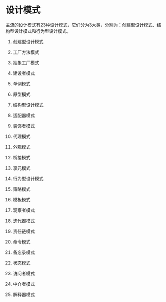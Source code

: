 # 设计模式
主流的设计模式有23种设计模式，它们分为3大类，分别为：创建型设计模式、结构型设计模式和行为型设计模式。

1. 创建型设计模式
1. 工厂方法模式
1. 抽象工厂模式
1. 建设者模式
1. 单例模式
1. 原型模式

2. 结构型设计模式
1. 适配器模式
1. 装饰者模式
1. 代理模式
1. 外观模式
1. 桥接模式
1. 享元模式

3. 行为型设计模式
1. 策略模式
1. 模板模式
1. 观察者模式
1. 迭代器模式
1. 责任链模式
1. 命令模式
1. 备忘录模式
1. 状态模式
1. 访问者模式
1. 中介者模式
1. 解释器模式
